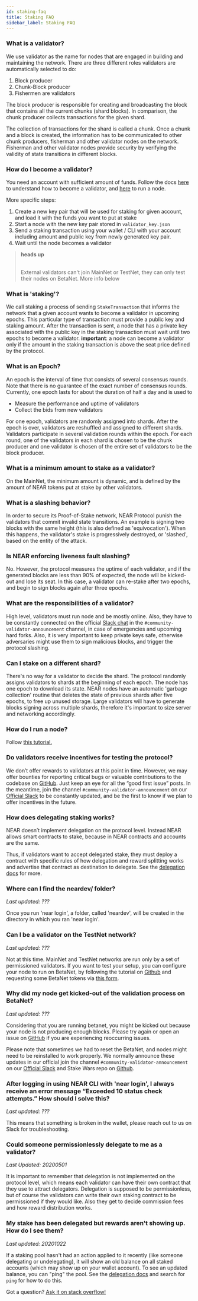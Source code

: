 ```yaml
---
id: staking-faq
title: Staking FAQ
sidebar_label: Staking FAQ
---
```


### What is a validator?

We use validator as the name for nodes that are engaged in building and maintaining the network. There are three different roles validators are automatically selected to do:

1. Block producer
2. Chunk-Block producer
3. Fishermen are validators

The block producer is responsible for creating and broadcasting the block that contains all the current chunks (shard blocks). In comparison, the chunk producer collects transactions for the given shard.

The collection of transactions for the shard is called a chunk. Once a chunk and a block is created, the information has to be communicated to other chunk producers, fisherman and other validator nodes on the network. Fisherman and other validator nodes provide security by verifying the validity of state transitions in different blocks.

### How do I become a validator?

You need an account with sufficient amount of funds.
Follow the docs [here](/docs/validator/staking) to understand how to become a validator, and [here](/docs/develop/node/running-a-node) to run a node.

More specific steps:
1. Create a new key pair that will be used for staking for given account, and load it with the funds you want to put at stake
2. Start a node with the new key pair stored in `validator_key.json`
3. Send a staking transaction using your wallet / CLI with your account including amount and public key from newly generated key pair.
4. Wait until the node becomes a validator

<blockquote class="warning">
<strong>heads up</strong><br /><br />

External validators can't join MainNet or TestNet, they can only test their nodes on BetaNet. More info below

</blockquote>

### What is 'staking'?

We call staking a process of sending `StakeTransaction` that informs the network that a given account wants to become a validator in upcoming epochs. This particular type of transaction must provide a public key and staking amount. After the transaction is sent, a node that has a private key associated with the public key in the staking transaction must wait until two epochs to become a validator.
**important**: a node can become a validator only if the amount in the staking transaction is above the seat price defined by the protocol.

### What is an Epoch?

An epoch is the interval of time that consists of several consensus rounds. Note that there is no guarantee of the exact number of consensus rounds. Currently, one epoch lasts for about the duration of half a day and is used to
- Measure the performance and uptime of validators
- Collect the bids from new validators

For one epoch, validators are randomly assigned into shards. After the epoch is over, validators are reshuffled and assigned to different shards.
Validators participate in several validation rounds within the epoch. For each round, one of the validators in each shard is chosen to be the chunk producer and one validator is chosen of the entire set of validators to be the block producer.

### What is a minimum amount to stake as a validator?

On the MainNet, the minimum amount is dynamic, and is defined by the amount of NEAR tokens put at stake by other validators.

### What is a slashing behavior?

In order to secure its Proof-of-Stake network, NEAR Protocol punish the validators that commit invalid state transitions. An example is signing two blocks with the same height (this is also defined as 'equivocation'). When this happens, the validator's stake is progressively destroyed, or 'slashed', based on the entity of the attack.

### Is NEAR enforcing liveness fault slashing?

No. However, the protocol measures the uptime of each validator, and if the generated blocks are less than 90% of expected, the node will be kicked-out and lose its seat. In this case, a validator can re-stake after two epochs, and begin to sign blocks again after three epochs.

### What are the responsibilities of a validator?

High level, validators must run node and be mostly online. Also, they have to be constantly connected on the official [Slack chat](https://near.chat) in the `#community-validator-announcement` channel, in case of emergencies and upcoming hard forks.
Also, it is very important to keep private keys safe, otherwise adversaries might use them to sign malicious blocks, and trigger the protocol slashing.

### Can I stake on a different shard?

There's no way for a validator to decide the shard. The protocol randomly assigns validators to shards at the beginning of each epoch. The node has one epoch to download its state. NEAR nodes have an automatic 'garbage collection' routine that deletes the state of previous shards after five epochs, to free up unused storage.
Large validators will have to generate blocks signing across multiple shards, therefore it's important to size server and networking accordingly.

### How do I run a node?

Follow [this tutorial.](/docs/develop/node/running-a-node)

### Do validators receive incentives for testing the protocol?

We don’t offer rewards to validators at this point in time. However, we may offer bounties for reporting critical bugs or valuable contributions to the codebase on [GitHub](https://github.com/near/nearcore). Just keep an eye for all the “good first issue” posts. In the meantime, join the channel `#community-validator-announcement` on our [Official Slack](https://near.chat) to be constantly updated, and be the first to know if we plan to offer incentives in the future.

### How does delegating staking works?

NEAR doesn’t implement delegation on the protocol level.
Instead NEAR allows smart contracts to stake, because in NEAR contracts and accounts are the same.

Thus, if validators want to accept delegated stake, they must deploy a contract with specific rules of how delegation and reward splitting works and advertise that contract as destination to delegate.  See the [delegation docs](/docs/validator/delegation) for more.

### Where can I find the neardev/ folder?
*Last updated: ???*

Once you run 'near login', a folder, called 'neardev', will be created in the directory in which you ran 'near login'.

### Can I be a validator on the TestNet network?
*Last updated: ???*

Not at this time. MainNet and TestNet networks are run only by a set of permissioned validators. If you want to test your setup, you can configure your node to run on BetaNet, by following the tutorial on [Github](https://github.com/nearprotocol/stakewars) and requesting some BetaNet tokens via [this form](https://forms.gle/kZk2Gv79TB9qm3KP7).

### Why did my node get kicked-out of the validation process on BetaNet?
*Last updated: ???*

Considering that you are running betanet, you might be kicked out because your node is not producing enough blocks. Please try again or open an issue on [GitHub](https://github.com/nearprotocol/stakewars) if you are experiencing reoccurring issues.

Please note that sometimes we had to reset the BetaNet, and nodes might need to be reinstalled to work properly. We normally announce these updates in our official join the channel `#community-validator-announcement` on our [Official Slack](https://near.chat) and Stake Wars repo on [Github](https://github.com/nearprotocol/stakewars).

### After logging in using NEAR CLI with 'near login', I always receive an error message “Exceeded 10 status check attempts.” How should I solve this?
*Last updated: ???*

This means that something is broken in the wallet, please reach out to us on Slack for troubleshooting.

### Could someone permissionlessly delegate to me as a validator?
*Last Updated: 20200501*

It is important to remember that delegation is not implemented on the protocol level, which means each validator can have their own contract that they use to attract delegators. Delegation is supposed to be permissionless, but of course the validators can write their own staking contract to be permissioned if they would like. Also they get to decide commission fees and how reward distribution works.


### My stake has been delegated but rewards aren't showing up. How do I see them?
*Last updated: 20201022*

If a staking pool hasn't had an action applied to it recently (like someone delegating or undelegating), it will show an old balance on all staked accounts (which may show up on your wallet account).  To see an updated balance, you can "ping" the pool. See the [delegation docs](/docs/validator/delegation) and search for `ping` for how to do this.

Got a question?
<a href="https://stackoverflow.com/questions/tagged/nearprotocol">
  <h8>Ask it on stack overflow! </h8>
</a>
